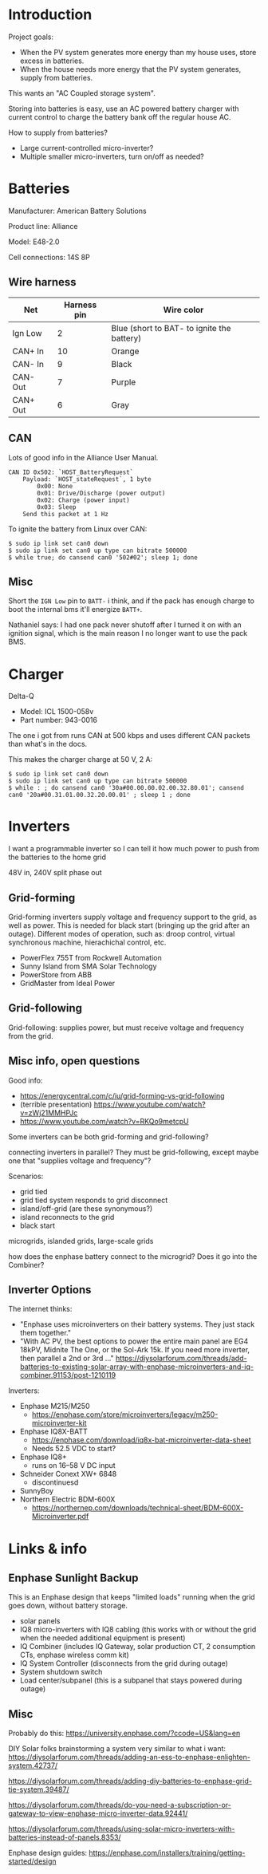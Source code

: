 # Introduction

Project goals:
- When the PV system generates more energy than my house uses, store excess in batteries.
- When the house needs more energy that the PV system generates, supply from batteries.

This wants an "AC Coupled storage system".

Storing into batteries is easy, use an AC powered battery charger with
current control to charge the battery bank off the regular house AC.

How to supply from batteries?
- Large current-controlled micro-inverter?
- Multiple smaller micro-inverters, turn on/off as needed?


# Batteries

Manufacturer: American Battery Solutions

Product line: Alliance

Model: E48-2.0

Cell connections: 14S 8P


## Wire harness

Net      | Harness pin | Wire color
-------- | ----------- | ----------
Ign Low  | 2           | Blue (short to BAT- to ignite the battery)
CAN+ In  | 10          | Orange
CAN- In  | 9           | Black
CAN- Out | 7           | Purple
CAN+ Out | 6           | Gray


## CAN

Lots of good info in the Alliance User Manual.

```
CAN ID 0x502: `HOST_BatteryRequest`
    Payload: `HOST_stateRequest`, 1 byte
        0x00: None
        0x01: Drive/Discharge (power output)
        0x02: Charge (power input)
        0x03: Sleep
    Send this packet at 1 Hz
```

To ignite the battery from Linux over CAN:
```
$ sudo ip link set can0 down
$ sudo ip link set can0 up type can bitrate 500000
$ while true; do cansend can0 '502#02'; sleep 1; done
```


## Misc

Short the `IGN Low` pin to `BATT-` i think, and if the pack has
enough charge to boot the internal bms it'll energize `BATT+`.

Nathaniel says: I had one pack never shutoff after I turned it on with
an ignition signal, which is the main reason I no longer want to use
the pack BMS.


# Charger

Delta-Q
- Model: ICL 1500-058v
- Part number: 943-0016

The one i got from runs CAN at 500 kbps and uses different CAN
packets than what's in the docs.

This makes the charger charge at 50 V, 2 A:
```
$ sudo ip link set can0 down
$ sudo ip link set can0 up type can bitrate 500000
$ while : ; do cansend can0 '30a#00.00.00.02.00.32.80.01'; cansend can0 '20a#00.31.01.00.32.20.00.01' ; sleep 1 ; done
```


# Inverters

I want a programmable inverter so I can tell it how much power to push
from the batteries to the home grid

48V in, 240V split phase out


## Grid-forming

Grid-forming inverters supply voltage and frequency support to the grid,
as well as power.  This is needed for black start (bringing up the grid
after an outage).  Different modes of operation, such as: droop control,
virtual synchronous machine, hierachichal control, etc.

- PowerFlex 755T from Rockwell Automation
- Sunny Island from SMA Solar Technology
- PowerStore from ABB
- GridMaster from Ideal Power


## Grid-following

Grid-following: supplies power, but must receive voltage and frequency from the grid.


## Misc info, open questions

Good info:
- <https://energycentral.com/c/iu/grid-forming-vs-grid-following>
- (terrible presentation) <https://www.youtube.com/watch?v=zWj21MMHPJc>
- <https://www.youtube.com/watch?v=RKQo9metcpU>

Some inverters can be both grid-forming and grid-following?

connecting inverters in parallel?  They must be grid-following, except
maybe one that "supplies voltage and frequency"?

Scenarios:
- grid tied
- grid tied system responds to grid disconnect
- island/off-grid (are these synonymous?)
- island reconnects to the grid
- black start

microgrids, islanded grids, large-scale grids

how does the enphase battery connect to the microgrid?  Does it go into the Combiner?


## Inverter Options

The internet thinks:
- "Enphase uses microinverters on their battery systems. They just stack them together."
- "With AC PV, the best options to power the entire main panel are EG4 18kPV, Midnite The One, or the Sol-Ark 15k. If you need more inverter, then parallel a 2nd or 3rd ..." <https://diysolarforum.com/threads/add-batteries-to-existing-solar-array-with-enphase-microinverters-and-iq-combiner.91153/post-1210119>

Inverters:
- Enphase M215/M250
    - <https://enphase.com/store/microinverters/legacy/m250-microinverter-kit>
- Enphase IQ8X-BATT
    - <https://enphase.com/download/iq8x-bat-microinverter-data-sheet>
    - Needs 52.5 VDC to start?
- Enphase IQ8+
    - runs on 16–58 V DC input
- Schneider Conext XW+ 6848
    - discontinuesd
- SunnyBoy
- Northern Electric BDM-600X
    - <https://northernep.com/downloads/technical-sheet/BDM-600X-Microinverter.pdf>




# Links & info

## Enphase Sunlight Backup

This is an Enphase design that keeps "limited loads" running when the
grid goes down, without battery storage.

- solar panels
- IQ8 micro-inverters with IQ8 cabling (this works with or without the grid when the needed additional equipment is present)
- IQ Combiner (includes IQ Gateway, solar production CT, 2 consumption CTs, enphase wireless comm kit)
- IQ System Controller (disconnects from the grid during outage)
- System shutdown switch
- Load center/subpanel (this is a subpanel that stays powered during outage)


## Misc

Probably do this: <https://university.enphase.com/?ccode=US&lang=en>

DIY Solar folks brainstorming a system very similar to what i want:
<https://diysolarforum.com/threads/adding-an-ess-to-enphase-enlighten-system.42737/>

<https://diysolarforum.com/threads/adding-diy-batteries-to-enphase-grid-tie-system.39487/>

<https://diysolarforum.com/threads/do-you-need-a-subscription-or-gateway-to-view-enphase-micro-inverter-data.92441/>

<https://diysolarforum.com/threads/using-solar-micro-inverters-with-batteries-instead-of-panels.8353/>

Enphase design guides: <https://enphase.com/installers/training/getting-started/design>
